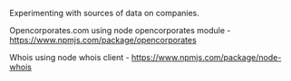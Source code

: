 Experimenting with sources of data on companies.

Opencorporates.com using node opencorporates module - https://www.npmjs.com/package/opencorporates

Whois using node whois client - https://www.npmjs.com/package/node-whois
